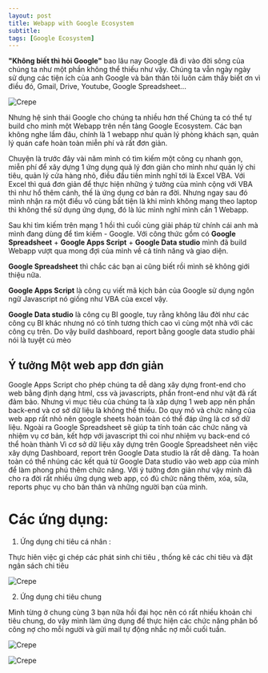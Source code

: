 ```yaml
---
layout: post
title: Webapp with Google Ecosystem
subtitle:  
tags: [Google Ecosystem]
---
```



**"Không biết thì hỏi Google"** bao lâu nay Google đã đi vào đời sông của chúng ta như một phần không thể thiếu như vậy. 
Chúng ta vẫn ngày ngày sử dụng các tiện ích của anh Google và bản thân tôi luôn cảm thấy biết ơn vì điều đó, Gmail, 
Drive, Youtube, Google Spreadsheet...

![Crepe](https://encrypted-tbn0.gstatic.com/images?q=tbn%3AANd9GcQTGz_pqXbWaool5DAii_NGXjKo1NTtrNA5-vUrgc4pJPuhHCUV&usqp=CAU)



Nhưng hệ sinh thái Google cho chúng ta nhiều hơn thế Chúng ta có thể tự build cho mình một Webapp trên nền tảng Google Ecosystem. Các bạn không nghe lầm đâu, chính là 1 webapp như quản lý phòng khách sạn, quản lý quán cafe hoàn toàn miễn phí và rất đơn giản.

Chuyện là trước đây vài năm mình có tìm kiếm một công cụ nhanh gọn, miễn phí để xây dựng 1 ứng dụng quả lý đơn giản cho mình như quản lý chi tiêu, quản lý cửa hàng nhỏ, điều đầu tiên mình nghĩ tới là  Excel VBA. Với Excel thì quá đơn giản để thực hiện những ý tưởng của mình cộng với VBA thì như hổ thêm cánh, thế là ứng dụng cơ bản ra đời. Nhưng ngay sau đó mình nhận ra một điều vô cùng bất tiện là khi mình không mang theo laptop thì không thể sử dụng ứng dụng, đó là lúc mình nghĩ mình cần 1 Webapp.

Sau khi tìm kiếm trên mạng 1 hồi thì cuối cùng giải pháp từ chính cái anh mà mình đang dùng để tìm kiếm - Google. Với công thức gồm có **Google Spreadsheet** + **Google Apps Script** + **Google Data studio** mình đã build Webapp vượt qua mong đợi của mình về cả tính năng và giao diện.

**Google Spreadsheet** thì chắc các bạn ai cũng biết rồi mình sẽ không giới thiệu nữa. 

**Google Apps Script** là công cụ viết mã kịch bản của Google sử dụng ngôn ngữ Javascript nó giống như VBA của excel vậy.

**Google Data studio** là công cụ BI google, tuy rằng không lâu đời như các công cụ BI khác nhưng nó có tính tương thích cao vì cùng một nhà với các công cụ trên. Do vậy build dashboard, report bằng google data studio phải nói là tuyệt cú mèo



## Ý tưởng Một web app đơn giản

Google Apps Script cho phép chúng ta dễ dàng xây dựng front-end cho web bằng định dạng html, css và javascripts, phần front-end như vật đã rất đảm bảo. Nhưng vì mục tiêu của chúng ta là xâp dựng 1 web app nên phần back-end và cơ sở dữ liệu là không thể thiếu. 
Do quy mô và chức năng của web app rất nhỏ nên google sheets hoàn toàn có thể đáp ứng là cơ sở dữ liệu. Ngoài ra Google Spreadsheet sẽ giúp ta tính toán các chức năng và nhiệm vụ cơ bản, kết hợp với javascript thì coi như nhiệm vụ back-end có thể hoàn thành 
Vì cơ sở dữ liệu xây dựng trên Google Spreadsheet nên việc xây dựng Dashboard, report trên Google Data studio là rất dễ dàng. Ta hoàn toàn có thể nhúng các kết quả từ Google Data studio vào web app của mình để làm phong phú thêm chức năng. 
Với ý tưởng đơn giản như vậy mình đã cho ra đời rất nhiều ứng dụng web app, có đủ chức năng thêm, xóa, sửa, reports phục vụ cho bản thân và những người bạn của mình.

# Các ứng dụng:

1. Ứng dụng chi tiêu cá nhân :  

Thực hiên việc gi chép các phát sinh chi tiêu , thống kê các chi tiêu và đặt ngân sách chi tiêu

![Crepe](https://raw.githubusercontent.com/minmax49/minmax49.github.io/master/img/google_app_0.png)

2. Ứng dụng chi tiêu chung 

Mình từng ở chung cùng 3 bạn nữa hồi đại học nên có rất nhiều khoản chi tiêu chung, do vậy mình làm ứng dụng để thực hiện các chức năng phân bổ công nợ cho mỗi người và gửi mail tự động nhắc nợ mỗi cuối tuần.

![Crepe](https://raw.githubusercontent.com/minmax49/minmax49.github.io/master/img/google_app_1.png)


![Crepe](https://raw.githubusercontent.com/minmax49/minmax49.github.io/master/img/google_app_2.png)

